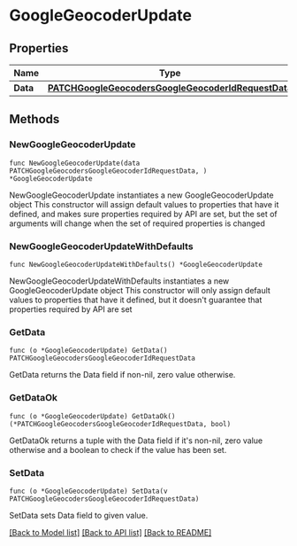 # GoogleGeocoderUpdate

## Properties

Name | Type | Description | Notes
------------ | ------------- | ------------- | -------------
**Data** | [**PATCHGoogleGeocodersGoogleGeocoderIdRequestData**](PATCHGoogleGeocodersGoogleGeocoderIdRequestData.md) |  | 

## Methods

### NewGoogleGeocoderUpdate

`func NewGoogleGeocoderUpdate(data PATCHGoogleGeocodersGoogleGeocoderIdRequestData, ) *GoogleGeocoderUpdate`

NewGoogleGeocoderUpdate instantiates a new GoogleGeocoderUpdate object
This constructor will assign default values to properties that have it defined,
and makes sure properties required by API are set, but the set of arguments
will change when the set of required properties is changed

### NewGoogleGeocoderUpdateWithDefaults

`func NewGoogleGeocoderUpdateWithDefaults() *GoogleGeocoderUpdate`

NewGoogleGeocoderUpdateWithDefaults instantiates a new GoogleGeocoderUpdate object
This constructor will only assign default values to properties that have it defined,
but it doesn't guarantee that properties required by API are set

### GetData

`func (o *GoogleGeocoderUpdate) GetData() PATCHGoogleGeocodersGoogleGeocoderIdRequestData`

GetData returns the Data field if non-nil, zero value otherwise.

### GetDataOk

`func (o *GoogleGeocoderUpdate) GetDataOk() (*PATCHGoogleGeocodersGoogleGeocoderIdRequestData, bool)`

GetDataOk returns a tuple with the Data field if it's non-nil, zero value otherwise
and a boolean to check if the value has been set.

### SetData

`func (o *GoogleGeocoderUpdate) SetData(v PATCHGoogleGeocodersGoogleGeocoderIdRequestData)`

SetData sets Data field to given value.



[[Back to Model list]](../README.md#documentation-for-models) [[Back to API list]](../README.md#documentation-for-api-endpoints) [[Back to README]](../README.md)


